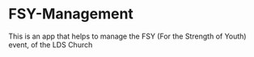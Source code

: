 # FSY-Management
This is an app that helps to manage the FSY (For the Strength of Youth) event, of the LDS Church
